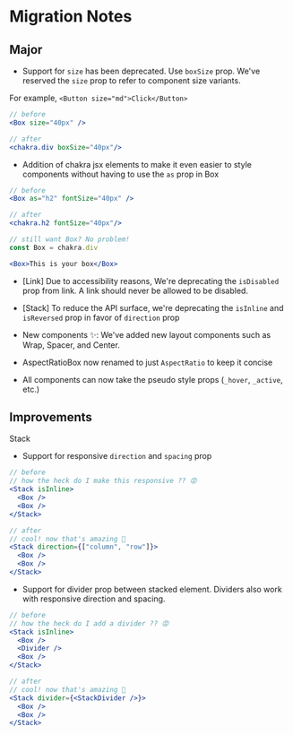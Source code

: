 # Migration Notes

## Major

- Support for `size` has been deprecated. Use `boxSize` prop. We've reserved the
  `size` prop to refer to component size variants.

For example, `<Button size="md">Click</Button>`

```jsx
// before
<Box size="40px" />

// after
<chakra.div boxSize="40px"/>
```

- Addition of chakra jsx elements to make it even easier to style components
  without having to use the `as` prop in Box

```jsx
// before
<Box as="h2" fontSize="40px" />

// after
<chakra.h2 fontSize="40px"/>

// still want Box? No problem!
const Box = chakra.div

<Box>This is your box</Box>
```

- [Link] Due to accessibility reasons, We're deprecating the `isDisabled` prop
  from link. A link should never be allowed to be disabled.

- [Stack] To reduce the API surface, we're deprecating the `isInline` and
  `isReversed` prop in favor of `direction` prop

- New components ✨: We've added new layout components such as Wrap, Spacer, and
  Center.

- AspectRatioBox now renamed to just `AspectRatio` to keep it concise

- All components can now take the pseudo style props (`_hover`, `_active`, etc.)

## Improvements

Stack

- Support for responsive `direction` and `spacing` prop

```jsx
// before
// how the heck do I make this responsive ?? 😡
<Stack isInline>
  <Box />
  <Box />
</Stack>

// after
// cool! now that's amazing 🤩
<Stack direction={["column", "row"]}>
  <Box />
  <Box />
</Stack>
```

- Support for divider prop between stacked element. Dividers also work with
  responsive direction and spacing.

```jsx
// before
// how the heck do I add a divider ?? 😡
<Stack isInline>
  <Box />
  <Divider />
  <Box />
</Stack>

// after
// cool! now that's amazing 🤩
<Stack divider={<StackDivider />}>
  <Box />
  <Box />
</Stack>
```
